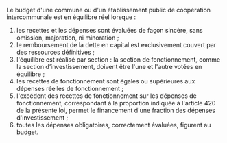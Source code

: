 Le budget d'une commune ou d'un établissement public de coopération intercommunale est en équilibre réel lorsque :
1. les recettes et les dépenses sont évaluées de façon sincère, sans omission, majoration, ni minoration ;
2. le remboursement de la dette en capital est exclusivement couvert par des ressources définitives ;
3. l'équilibre est réalisé par section : la section de fonctionnement, comme la section d’investissement, doivent être l'une et l'autre votées en équilibre ;
4. les recettes de fonctionnement sont égales ou supérieures aux dépenses réelles de fonctionnement ;
5. l'excédent des recettes de fonctionnement sur les dépenses de fonctionnement, correspondant à la proportion indiquée à l'article 420 de la présente loi, permet le financement d'une fraction des dépenses d'investissement ;
6. toutes les dépenses obligatoires, correctement évaluées, figurent au budget.